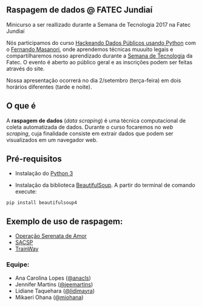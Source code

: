 ## Raspagem de dados @ FATEC Jundiaí

Minicurso a ser reallizado durante a Semana de Tecnologia 2017 na Fatec Jundiaí

Nós participamos do curso [Hackeando Dados Públicos usando Python](https://www.facebook.com/events/240063436506115) com o [Fernando Masanori](https://github.com/fmasanori), onde aprendemos técnicas muuuito legais e compartilharemos nosso aprendizado durante a [Semana de Tecnologia](http://www.fatecjd.edu.br/semtec/) da Fatec. O evento é aberto ao público geral e as inscrições podem ser feitas através do site.

Nossa apresentação ocorrerá no dia 2/setembro (terça-feira) em dois horários diferentes (tarde e noite). 

## O que é
  A **raspagem de dados** (_data scraping_) é uma técnica computacional de coleta automatizada de dados. Durante o curso focaremos no _web scraping_, cuja finalidade consiste em extrair dados que podem ser visualizados em um navegador web.

## Pré-requisitos
- Instalação do [Python 3](https://www.python.org/download/releases/3.0/)

- Instalação da biblioteca [BeautifulSoup](https://www.crummy.com/software/BeautifulSoup/). A partir do terminal de comando execute:
```
pip install beautifulsoup4
```

## Exemplo de uso de raspagem:
- [Operação Serenata de Amor](https://serenatadeamor.org/)
- [SACSP](https://sacsp.mamulti.com/)
- [TrainWay](http://trainway.azurewebsites.net/)

### Equipe:
* Ana Carolina Lopes ([@anacls](https://github.com/anacls))
* Jennifer Martins ([@jeemartins](https://github.com/jeemartins))
* Lidiane Taquehara ([@lidimayra](https://github.com/lidimayra))
* Mikaeri Ohana ([@miohana](https://github.com/miohana))
